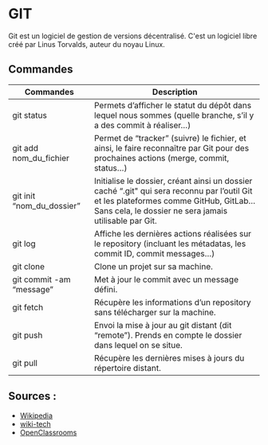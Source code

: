 # GIT

Git est un logiciel de gestion de versions décentralisé. C'est un logiciel libre créé par Linus Torvalds, auteur du noyau Linux.

## Commandes

| Commandes | Description |
| ----------| ------------| 
|git status | Permets d’afficher le statut du dépôt dans lequel nous sommes (quelle branche, s’il y a des commit à réaliser…)|
|git add nom_du_fichier	| Permet de “tracker” (suivre) le fichier, et ainsi, le faire reconnaître par Git pour des prochaines actions (merge, commit, status…) |
| git init “nom_du_dossier”	| Initialise le dossier, créant ainsi un dossier caché “.git" qui sera reconnu par l’outil Git et les plateformes comme GitHub, GitLab… Sans cela, le dossier ne sera jamais utilisable par Git. |
|git log|Affiche les dernières actions réalisées sur le repository (incluant les métadatas, les commit ID, commit messages…)|
|git clone| Clone un projet sur sa machine.|
|git commit -am “message”| Met à jour le commit avec un message défini.|
|git fetch| Récupère les informations d’un repository sans télécharger sur la machine.|
|git push| Envoi la mise à jour au git distant (dit “remote”). Prends en compte le dossier dans lequel on se situe.|
|git pull| Récupère les dernières mises à jours du répertoire distant.|

## Sources : 

- [Wikipedia](https://fr.wikipedia.org/wiki/Git)
- [wiki-tech](https://wiki-tech.io/fr/Linux/D%C3%A9butant/Commandes)
- [OpenClassrooms](https://openclassrooms.com/fr/courses/5641721-utilisez-git-et-github-pour-vos-projets-de-developpement/)